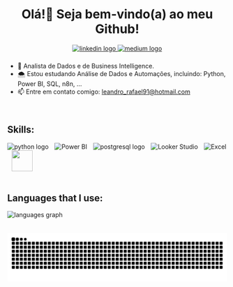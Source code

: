 <h1 align="center">Olá!👋 Seja bem-vindo(a) ao meu Github!</h1>
<div align="center">
  <a href="behance.net/LRLeite" target="_blank">
    <img src="https://img.shields.io/static/v1?message=LinkedIn&logo=linkedin&label=&color=0077B5&logoColor=white&labelColor=&style=for-the-badge" height="35" alt="linkedin logo"  />
  </a>
  <a href="https://medium.com/@lrleite" target="_blank">
    <img src="https://img.shields.io/static/v1?message=Medium&logo=medium&label=&color=12100E&logoColor=white&labelColor=&style=for-the-badge" height="35" alt="medium logo"  />
  </a>
</div>

###

* 🔭 Analista de Dados e de Business Intelligence.
* 🌨️ Estou estudando Análise de Dados e Automações, incluindo: Python, Power BI, SQL, n8n, ...
* 📫 Entre em contato comigo: leandro_rafael91@hotmail.com <p align="center">

<br>

###



<h2 align="left">Skills: </h2>
<p align="left">
  <img src="https://cdn.jsdelivr.net/gh/devicons/devicon/icons/python/python-original.svg" height="48" alt="python logo"  />
  <img width="6" />
  <img src="https://img.icons8.com/color/48/000000/power-bi.png" alt="Power BI">
  <img width="6" />
  <img src="https://cdn.jsdelivr.net/gh/devicons/devicon/icons/postgresql/postgresql-original.svg" height="48" alt="postgresql logo"  />
  <img width="6" />
  <img src="https://img.icons8.com/color/48/000000/google-looker.png" alt="Looker Studio">
  <img width="6" />
  <img src="https://img.icons8.com/color/48/000000/microsoft-excel-2019.png" alt="Excel">
  <img width="6" />
  <img src="https://www.freelogovectors.net/wp-content/uploads/2025/06/nsn_logo-freelogovectors.net_-480x480.png" height="48"width="48">
  
<br>
<br>

<!-- Githu Stats from: https://github.com/anuraghazra/github-readme-stats?tab=readme-ov-file#themes -->
<h2 align="left">Languages that I use: </h2>
<div align="left">
  <img src="https://github-readme-stats.vercel.app/api/top-langs?username=LRLeite&locale=en&hide_title=false&layout=compact&card_width=320&langs_count=5&theme=dark&hide_border=false&order=2" height="150" alt="languages graph"  />
</div>
            
<br>
<br>

<img src="https://raw.githubusercontent.com/LRLeite/LRLeite/output/snake.svg" alt="Snake animation" />


<!--
# 💻 Tech Stack:
![Python](https://img.shields.io/badge/python-3670A0?style=flat&logo=python&logoColor=ffdd54)
![Power Bi](https://img.shields.io/badge/power_bi-F2C811?style=flat&logo=power-bi&logoColor=black) 
![Looker Studio](https://img.shields.io/badge/Looker%20Studio-181825?style=flat&logo=looker&logoColor=blue)
![Pandas](https://img.shields.io/badge/pandas-%23150458.svg?style=flat&logo=pandas&logoColor=white)
![Plotly Dash](https://img.shields.io/badge/plotly-3F4F75.svg?style=for-the-badge&logo=plotly&logoColor=white)
![Matplotlib](https://img.shields.io/badge/Matplotlib-%23ffffff.svg?style=for-the-badge&logo=Matplotlib&logoColor=black)
![NumPy](https://img.shields.io/badge/numpy-%23013243.svg?style=for-the-badge&logo=numpy&logoColor=white)
![Markdown](https://img.shields.io/badge/markdown-%23000000.svg?style=flat&logo=markdown&logoColor=white) 
![Postgres](https://img.shields.io/badge/postgres-%23316192.svg?style=flat&logo=postgresql&logoColor=white)
![Supabase](https://img.shields.io/badge/Supabase-3ECF8E?style=flat&logo=supabase&logoColor=white) 
![Figma](https://img.shields.io/badge/figma-%23F24E1E.svg?style=flat&logo=figma&logoColor=white)
![Notion](https://img.shields.io/badge/Notion-%23000000.svg?style=flat&logo=notion&logoColor=white)



